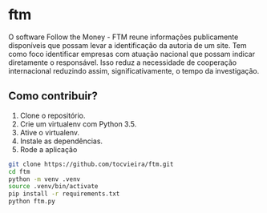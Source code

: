 # ftm

O software Follow the Money - FTM reune informações publicamente disponíveis que possam levar a identificação da autoria de um site. Tem como foco identificar empresas com atuação nacional que possam indicar diretamente o responsável. Isso reduz a necessidade de cooperação internacional reduzindo assim, significativamente, o tempo da investigação.


## Como contribuir?

1. Clone o repositório.
2. Crie um virtualenv com Python 3.5.
3. Ative o virtualenv.
4. Instale as dependências.
5. Rode a aplicação


```bash
git clone https://github.com/tocvieira/ftm.git
cd ftm
python -m venv .venv
source .venv/bin/activate
pip install -r requirements.txt
python ftm.py
```
